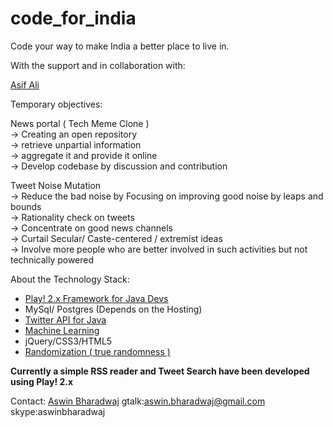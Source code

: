 code_for_india
==============

Code your way to make India a better place to live in.

With the support and in collaboration with:

<a href="http://www.facebook.com/azifali">Asif Ali</a>

Temporary objectives:

News portal ( Tech Meme Clone )<br/>
-> Creating an open repository<br/>
-> retrieve unpartial information<br/>
-> aggregate it and provide it online<br/>
-> Develop codebase by discussion and contribution<br/>

Tweet Noise Mutation<br/>
-> Reduce the bad noise by Focusing on improving good noise by leaps and bounds<br/>
-> Rationality check on tweets<br/>
-> Concentrate on good news channels<br/>
-> Curtail Secular/ Caste-centered / extremist ideas<br/>
-> Involve more people who are better involved in such activities but not technically powered<br/>



About the Technology Stack:

<ul>
<li> <a href="http://www.playframework.com/documentation/2.1.1/JavaHome">Play! 2.x Framework for Java Devs </a></li>
<li> MySql/ Postgres (Depends on the Hosting) </li>
<li> <a href="http://twitter4j.org/en/index.html">Twitter API for Java</a> </li>
<li> <a href="http://jubat.us/en/">Machine Learning </a></li>
<li> jQuery/CSS3/HTML5 </li>
<li> <a href="http://sourceforge.net/projects/javarandom/">Randomization ( true randomness )</a></li>
</ul>

<strong>Currently a simple RSS reader and Tweet Search have been developed using Play! 2.x</strong>

Contact:
<a href="http://www.facebook.com/aswinbharadwaj">Aswin Bharadwaj</a>
gtalk:aswin.bharadwaj@gmail.com
skype:aswinbharadwaj
